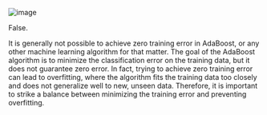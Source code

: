 ![image](https://user-images.githubusercontent.com/89120960/232326831-238af991-0754-433e-9cb3-d41dd0700253.png)


<p>
False.

It is generally not possible to achieve zero training error in AdaBoost, or any other machine learning algorithm for that matter. The goal of the AdaBoost algorithm is to minimize the classification error on the training data, but it does not guarantee zero error. In fact, trying to achieve zero training error can lead to overfitting, where the algorithm fits the training data too closely and does not generalize well to new, unseen data. Therefore, it is important to strike a balance between minimizing the training error and preventing overfitting.
</p>

